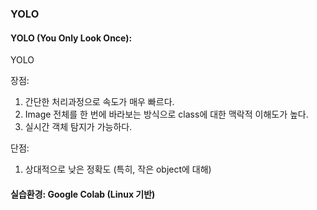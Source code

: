 ### YOLO   

#### YOLO (You Only Look Once): 
YOLO 


장점:
1. 간단한 처리과정으로 속도가 매우 빠르다.
2. Image 전체를 한 번에 바라보는 방식으로 class에 대한 맥락적 이해도가 높다. 
4. 실시간 객체 탐지가 가능하다.


단점:
1. 상대적으로 낮은 정확도 (특히, 작은 object에 대해)

#### 실습환경: Google Colab (Linux 기반)